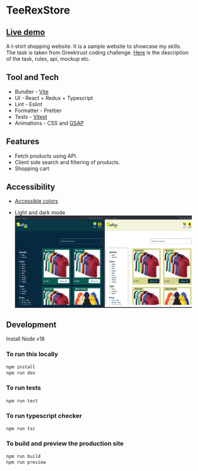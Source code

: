 # TeeRexStore

## [Live demo](https://t-shirt-commerce.netlify.app)

A t-shirt shopping website. It is a sample website to showcase my skills.
The task is taken from Greektrust coding challenge. [Here](https://www.geektrust.com/coding/detailed/teerex-store) is the description of the task, rules, api, mockup etc.

## Tool and Tech

- Bundler - [Vite](https://vitejs.dev)
- UI - React + Redux + Typescript
- Lint - Eslint
- Formatter - Prettier
- Tests - [Vitest](https://vitest.dev)
- Animations - CSS and [GSAP](https://greensock.com)

## Features

- Fetch products using API.
- Client side search and filtering of products.
- Shopping cart

## Accessibility

- [Accessible colors](https://contrast-grid.eightshapes.com/?version=1.1.0&background-colors=&foreground-colors=%23FFFFFF%2C%20White%0D%0A%23042940%0D%0A%23005C53%0D%0A%239FC131%0D%0A%23DBF227%0D%0A%23D6D58E%20%0D%0A%237f0000%0D%0A%23ffcccc&es-color-form__tile-size=regular&es-color-form__show-contrast=aaa&es-color-form__show-contrast=aa&es-color-form__show-contrast=aa18&es-color-form__show-contrast=dnp)

- Light and dark mode
  ![Screenshot showing side by side view of light and dark mode of home page](docs/dark-light-gt.png)

## Development

Install Node v18

### To run this locally

```shell
npm install
npm run dev
```

### To run tests

```shell
npm run test
```

### To run typescript checker

```shell
npm run tsc
```

### To build and preview the production site

```shell
npm run build
npm run preview
```
